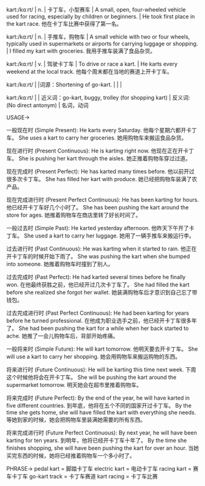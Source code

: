 kart:/kɑːrt/ | n. | 卡丁车，小型赛车 | A small, open, four-wheeled vehicle used for racing, especially by children or beginners. |  He took first place in the kart race. 他在卡丁车比赛中获得了第一名。

kart:/kɑːrt/ | n. | 手推车，购物车 | A small vehicle with two or four wheels, typically used in supermarkets or airports for carrying luggage or shopping. |  I filled my kart with groceries. 我用手推车装满了食品杂货。


kart:/kɑːrt/ | v. | 驾驶卡丁车 | To drive or race a kart. | He karts every weekend at the local track. 他每个周末都在当地的赛道上开卡丁车。


kart:/kɑːrt/ |  |词源：Shortening of go-kart. |  |  |


kart:/kɑːrt/ |  | 近义词：go-kart, buggy, trolley (for shopping kart) | 反义词:  (No direct antonym) | 名词，动词


USAGE->

一般现在时 (Simple Present):
He karts every Saturday.  他每个星期六都开卡丁车。
She uses a kart to carry her groceries. 她用购物车来搬运食品杂货。

现在进行时 (Present Continuous):
He is karting right now. 他现在正在开卡丁车。
She is pushing her kart through the aisles. 她正推着购物车穿过过道。

现在完成时 (Present Perfect):
He has karted many times before.  他以前开过很多次卡丁车。
She has filled her kart with produce. 她已经把购物车装满了农产品。

现在完成进行时 (Present Perfect Continuous):
He has been karting for hours. 他已经开卡丁车好几个小时了。
She has been pushing the kart around the store for ages.  她推着购物车在商店里转了好长时间了。

一般过去时 (Simple Past):
He karted yesterday afternoon. 他昨天下午开了卡丁车。
She used a kart to carry her luggage. 她用了一辆手推车来搬运行李。

过去进行时 (Past Continuous):
He was karting when it started to rain.  他正在开卡丁车的时候开始下雨了。
She was pushing the kart when she bumped into someone. 她推着购物车时撞到了别人。

过去完成时 (Past Perfect):
He had karted several times before he finally won.  在他最终获胜之前，他已经开过几次卡丁车了。
She had filled the kart before she realized she forgot her wallet. 她装满购物车后才意识到自己忘了带钱包。

过去完成进行时 (Past Perfect Continuous):
He had been karting for years before he turned professional.  在他成为职业选手之前，他已经开卡丁车很多年了。
She had been pushing the kart for a while when her back started to ache. 她推了一会儿购物车后，背部开始疼痛。

一般将来时 (Simple Future):
He will kart tomorrow. 他明天要去开卡丁车。
She will use a kart to carry her shopping. 她会用购物车来搬运购物的东西。


将来进行时 (Future Continuous):
He will be karting this time next week.  下周这个时候他将会在开卡丁车。
She will be pushing the kart around the supermarket tomorrow. 明天她会在超市里推着购物车。

将来完成时 (Future Perfect):
By the end of the year, he will have karted in five different countries. 到年底，他将在五个不同的国家开过卡丁车。
By the time she gets home, she will have filled the kart with everything she needs. 等她到家的时候，她会把购物车里装满她需要的所有东西。


将来完成进行时 (Future Perfect Continuous):
By next year, he will have been karting for ten years. 到明年，他将已经开卡丁车十年了。
By the time she finishes shopping, she will have been pushing the kart for over an hour. 当她买完东西的时候，她将已经推着购物车一个多小时了。



PHRASE->
pedal kart = 脚踏卡丁车
electric kart = 电动卡丁车
racing kart =  赛车卡丁车
go-kart track = 卡丁车赛道
kart racing = 卡丁车比赛

